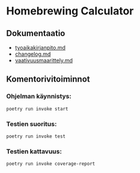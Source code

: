 # Homebrewing Calculator

## Dokumentaatio

- [tyoaikakirjanpito.md](./harjoitustyo/dokumentaatio/tyoaikakirjanpito.md)
- [changelog.md](./harjoitustyo/dokumentaatio/changelog.md)
- [vaativuusmaarittely.md](./harjoitustyo/dokumentaatio/vaativuusmaarittely.md)

## Komentorivitoiminnot

### Ohjelman käynnistys:

	poetry run invoke start

### Testien suoritus:

    poetry run invoke test

### Testien kattavuus:

    poetry run invoke coverage-report